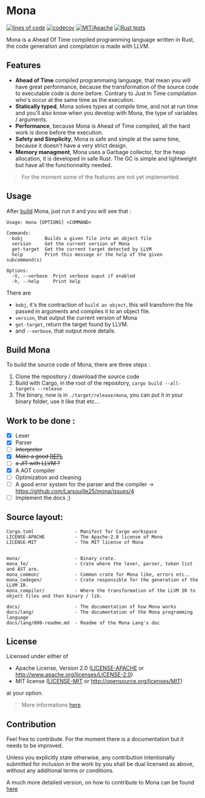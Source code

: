 # Mona

[![lines of code](https://tokei.rs/b1/github/Larsouille25/mona)](https://github.com/Aaronepower/tokei)
[![codecov](https://codecov.io/gh/Larsouille25/mona/branch/main/graph/badge.svg)](https://github.com/Larsouille25/mona)
[![MIT/Apache][licence-badge]](https://github.com/Larsouille25/mona/tree/main#license)
[![Rust tests](https://github.com/Larsouille25/mona/actions/workflows/rust.yml/badge.svg)](https://github.com/Larsouille25/mona/actions/workflows/rust.yml)

[licence-badge]: https://img.shields.io/badge/License-MIT%20OR%20Apache--2.0-lightgrey

Mona is a Ahead Of Time compiled programming language written in Rust, the code generation and compilation is made with LLVM. 

## Features

- **Ahead of Time** compiled programmaing language, that mean you will have great performance, because the transformation of the source code to executable code is done before. Contrary to Just In Time compilation who's occur at the same time as the execution.
- **Statically typed**, Mona solves types at compile time, and not at run time and you'll also know when you develop with Mona, the type of variables / arguments.
- **Performance**, because Mona is Ahead of Time compiled, all the hard work is done before the execution.
- **Safety and Simplicity**, Mona is safe and simple at the same time, because it doesn't have a very strict design.
- **Memory managment**, Mona uses a Garbage collector, for the heap allocation, it is developed in safe Rust. The GC is simple and lightweight but have all the functionnality needed.

> For the moment some of the features are not yet implemented.

## Usage

After [build](#build-mona) Mona, just run it and you will see that :
```
Usage: mona [OPTIONS] <COMMAND>

Commands:
  bobj        Builds a given file into an object file
  version     Get the current version of Mona
  get-target  Get the current target detected by LLVM
  help        Print this message or the help of the given subcommand(s)

Options:
  -V, --verbose  Print verbose ouput if enabled
  -h, --help     Print help
```

There are

- `bobj`, it's the contraction of `build an object`, this will transform the file passed in arguments and compiles it to an object file.
- `version`, that output the current version of Mona
- `get-target`, return the target found by LLVM.
- and `--verbose`, that output more details.

## Build Mona

To build the source code of Mona, there are three steps :
1. Clone the repository / download the source code
2. Build with Cargo, in the root of the repository, `cargo build --all-targets --release`
3. The binary, now is in `./target/release/mona`, you can put it in your binary folder, use it like that etc...

## Work to be done :
- [x] Lexer
- [x] Parser
- [ ] ~~Interpreter~~
- [x] ~~Make a good [REPL](https://en.wikipedia.org/wiki/Read%E2%80%93eval%E2%80%93print_loop)~~
- [ ] ~~a JIT with LLVM ?~~
- [x] A AOT compiler
- [ ] Optimization and cleaning
- [ ] A good error system for the parser and the compiler -> https://github.com/Larsouille25/mona/issues/4
- [ ] Implement the docs ;)

## Source layout:
```
Cargo.toml               - Manifest for Cargo workspace
LICENSE-APACHE           - The Apache-2.0 license of Mona
LICENSE-MIT              - The MIT license of Mona


mona/                    - Binary crate.
mona_fe/                 - Crate where the lexer, parser, token list and AST are.
mona_common/             - Common crate for Mona like, errors etc..
mona_codegen/            - Crate responsible for the generation of the LLVM IR.
mona_compiler/           - Where the transformation of the LLVM IR to object files and then binary / lib.

docs/                    - The documentation of how Mona works
docs/lang/               - The documentation of the Mona programming language
docs/lang/000-readme.md  - Readme of the Mona Lang's doc
```

## License

Licensed under either of
 * Apache License, Version 2.0 ([LICENSE-APACHE](LICENSE-APACHE) or http://www.apache.org/licenses/LICENSE-2.0)
 * MIT license ([LICENSE-MIT](LICENSE-MIT) or http://opensource.org/licenses/MIT)

at your option.

> More informations [here](/COPYRIGHT).

## Contribution

Feel free to contribute. For the moment there is a documentation but it needs to be improved.

Unless you explicitly state otherwise, any contribution intentionally submitted
for inclusion in the work by you shall be dual licensed as above, without any
additional terms or conditions.

A much more detailed version, on how to contribute to Mona can be found [here](/CONTRIBUTING.md)
